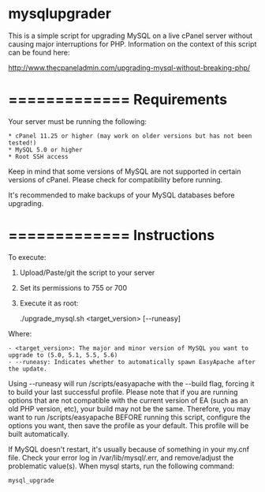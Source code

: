 mysqlupgrader
=============

This is a simple script for upgrading MySQL on a live cPanel server without causing major interruptions for PHP.
Information on the context of this script can be found here:

http://www.thecpaneladmin.com/upgrading-mysql-without-breaking-php/


=============
Requirements
=============

Your server must be running the following:

    * cPanel 11.25 or higher (may work on older versions but has not been tested!)
    * MySQL 5.0 or higher
    * Root SSH access

Keep in mind that some versions of MySQL are not supported in certain versions of cPanel.
Please check for compatibility before running.

It's recommended to make backups of your MySQL databases before upgrading.

=============
Instructions
=============

To execute:

1) Upload/Paste/git the script to your server

2) Set its permissions to 755 or 700

3) Execute it as root:

    ./upgrade_mysql.sh <target_version> [--runeasy]

Where:

    - <target_version>: The major and minor version of MySQL you want to upgrade to (5.0, 5.1, 5.5, 5.6)
    - --runeasy: Indicates whether to automatically spawn EasyApache after the update.  

Using --runeasy will run /scripts/easyapache with the --build flag, forcing it to build your last successful
profile.  Please note that if you are running options that are not compatible with the current version of EA 
(such as an old PHP version, etc), your build may not be the same.  Therefore, you may want to run 
/scripts/easyapache BEFORE running this script, configure the options you want, then save the profile as your 
default.  This profile will be built automatically.

If MySQL doesn't restart, it's usually because of something in your my.cnf file. Check your error log in 
/var/lib/mysql/<hostname>.err, and remove/adjust the problematic value(s). When mysql starts, run the 
following command:

    mysql_upgrade
